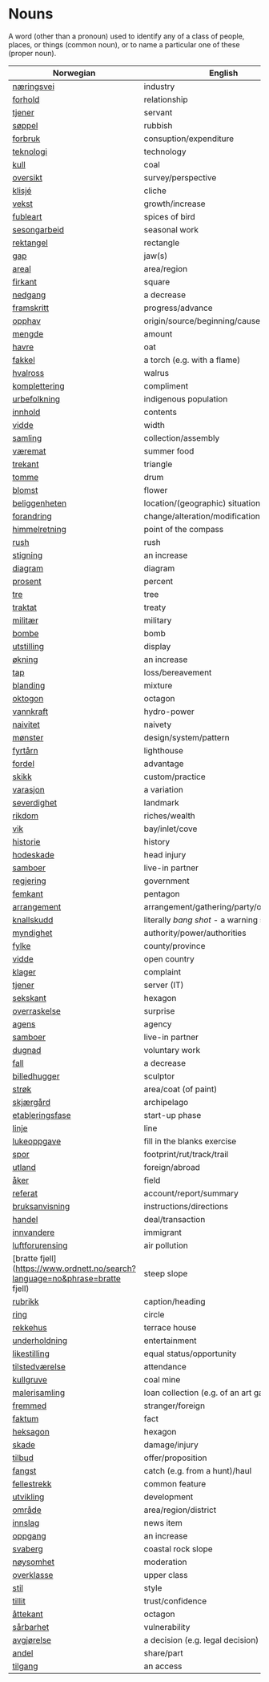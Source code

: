 # Nouns

A word (other than a pronoun) used to identify any of a class of people, places, or things (common noun), or to name a particular one of these (proper noun).

| Norwegian | English | Gender |
| --- | --- | --- |
| [næringsvei](https://www.ordnett.no/search?language=no&phrase=næringsvei) | industry | m |
| [forhold](https://www.ordnett.no/search?language=no&phrase=forhold) | relationship | i |
| [tjener](https://www.ordnett.no/search?language=no&phrase=tjener) | servant | m |
| [søppel](https://www.ordnett.no/search?language=no&phrase=søppel) | rubbish | i |
| [forbruk](https://www.ordnett.no/search?language=no&phrase=forbruk) | consuption/expenditure | i |
| [teknologi](https://www.ordnett.no/search?language=no&phrase=teknologi) | technology | m |
| [kull](https://www.ordnett.no/search?language=no&phrase=kull) | coal | i |
| [oversikt](https://www.ordnett.no/search?language=no&phrase=oversikt) | survey/perspective | m |
| [klisjé](https://www.ordnett.no/search?language=no&phrase=klisjé) | cliche | m |
| [vekst](https://www.ordnett.no/search?language=no&phrase=vekst) | growth/increase | m |
| [fubleart](https://www.ordnett.no/search?language=no&phrase=fubleart) | spices of bird | m/f |
| [sesongarbeid](https://www.ordnett.no/search?language=no&phrase=sesongarbeid) | seasonal work | i |
| [rektangel](https://www.ordnett.no/search?language=no&phrase=rektangel) | rectangle | i |
| [gap](https://www.ordnett.no/search?language=no&phrase=gap) | jaw(s) | m |
| [areal](https://www.ordnett.no/search?language=no&phrase=areal) | area/region | i |
| [firkant](https://www.ordnett.no/search?language=no&phrase=firkant) | square | m |
| [nedgang](https://www.ordnett.no/search?language=no&phrase=nedgang) | a decrease | m |
| [framskritt](https://www.ordnett.no/search?language=no&phrase=framskritt) | progress/advance | i |
| [opphav](https://www.ordnett.no/search?language=no&phrase=opphav) | origin/source/beginning/cause | i |
| [mengde](https://www.ordnett.no/search?language=no&phrase=mengde) | amount | m |
| [havre](https://www.ordnett.no/search?language=no&phrase=havre) | oat | m |
| [fakkel](https://www.ordnett.no/search?language=no&phrase=fakkel) | a torch (e.g. with a flame) | m |
| [hvalross](https://www.ordnett.no/search?language=no&phrase=hvalross) | walrus | m |
| [komplettering](https://www.ordnett.no/search?language=no&phrase=komplettering) | compliment | m |
| [urbefolkning](https://www.ordnett.no/search?language=no&phrase=urbefolkning) | indigenous population | m |
| [innhold](https://www.ordnett.no/search?language=no&phrase=innhold) | contents | i |
| [vidde](https://www.ordnett.no/search?language=no&phrase=vidde) | width | m/f |
| [samling](https://www.ordnett.no/search?language=no&phrase=samling) | collection/assembly | m |
| [væremat](https://www.ordnett.no/search?language=no&phrase=væremat) | summer food | m |
| [trekant](https://www.ordnett.no/search?language=no&phrase=trekant) | triangle | m |
| [tomme](https://www.ordnett.no/search?language=no&phrase=tomme) | drum | m |
| [blomst](https://www.ordnett.no/search?language=no&phrase=blomst) | flower | m |
| [beliggenheten](https://www.ordnett.no/search?language=no&phrase=beliggenheten) | location/(geographic) situation | m/f |
| [forandring](https://www.ordnett.no/search?language=no&phrase=forandring) | change/alteration/modification | m |
| [himmelretning](https://www.ordnett.no/search?language=no&phrase=himmelretning) | point of the compass | m |
| [rush](https://www.ordnett.no/search?language=no&phrase=rush) | rush | i |
| [stigning](https://www.ordnett.no/search?language=no&phrase=stigning) | an increase | m |
| [diagram](https://www.ordnett.no/search?language=no&phrase=diagram) | diagram | i |
| [prosent](https://www.ordnett.no/search?language=no&phrase=prosent) | percent | m |
| [tre](https://www.ordnett.no/search?language=no&phrase=tre) | tree | i |
| [traktat](https://www.ordnett.no/search?language=no&phrase=traktat) | treaty | m |
| [militær](https://www.ordnett.no/search?language=no&phrase=militær) | military | m |
| [bombe](https://www.ordnett.no/search?language=no&phrase=bombe) | bomb | m |
| [utstilling](https://www.ordnett.no/search?language=no&phrase=utstilling) | display | m |
| [økning](https://www.ordnett.no/search?language=no&phrase=økning) | an increase | m |
| [tap](https://www.ordnett.no/search?language=no&phrase=tap) | loss/bereavement | i |
| [blanding](https://www.ordnett.no/search?language=no&phrase=blanding) | mixture | m |
| [oktogon](https://www.ordnett.no/search?language=no&phrase=oktogon) | octagon | m |
| [vannkraft](https://www.ordnett.no/search?language=no&phrase=vannkraft) | hydro-power | m |
| [naivitet](https://www.ordnett.no/search?language=no&phrase=naivitet) | naivety | m |
| [mønster](https://www.ordnett.no/search?language=no&phrase=mønster) | design/system/pattern | i |
| [fyrtårn](https://www.ordnett.no/search?language=no&phrase=fyrtårn) | lighthouse | i |
| [fordel](https://www.ordnett.no/search?language=no&phrase=fordel) | advantage | m |
| [skikk](https://www.ordnett.no/search?language=no&phrase=skikk) | custom/practice | m |
| [varasjon](https://www.ordnett.no/search?language=no&phrase=varasjon) | a variation | m |
| [severdighet](https://www.ordnett.no/search?language=no&phrase=severdighet) | landmark | m |
| [rikdom](https://www.ordnett.no/search?language=no&phrase=rikdom) | riches/wealth | m |
| [vik](https://www.ordnett.no/search?language=no&phrase=vik) | bay/inlet/cove | m |
| [historie](https://www.ordnett.no/search?language=no&phrase=historie) | history | m/f |
| [hodeskade](https://www.ordnett.no/search?language=no&phrase=hodeskade) | head injury | m |
| [samboer](https://www.ordnett.no/search?language=no&phrase=samboer) | live-in partner | m |
| [regjering](https://www.ordnett.no/search?language=no&phrase=regjering) | government | m |
| [femkant](https://www.ordnett.no/search?language=no&phrase=femkant) | pentagon | m |
| [arrangement](https://www.ordnett.no/search?language=no&phrase=arrangement) | arrangement/gathering/party/organisation | i |
| [knallskudd](https://www.ordnett.no/search?language=no&phrase=knallskudd) | literally _bang shot_ - a warning shot gun | i |
| [myndighet](https://www.ordnett.no/search?language=no&phrase=myndighet) | authority/power/authorities | m |
| [fylke](https://www.ordnett.no/search?language=no&phrase=fylke) | county/province | i |
| [vidde](https://www.ordnett.no/search?language=no&phrase=vidde) | open country | m |
| [klager](https://www.ordnett.no/search?language=no&phrase=klager) | complaint | m |
| [tjener](https://www.ordnett.no/search?language=no&phrase=tjener) | server (IT) | m |
| [sekskant](https://www.ordnett.no/search?language=no&phrase=sekskant) | hexagon | m |
| [overraskelse](https://www.ordnett.no/search?language=no&phrase=overraskelse) | surprise | m |
| [agens](https://www.ordnett.no/search?language=no&phrase=agens) | agency | m |
| [samboer](https://www.ordnett.no/search?language=no&phrase=samboer) | live-in partner | m |
| [dugnad](https://www.ordnett.no/search?language=no&phrase=dugnad) | voluntary work | m |
| [fall](https://www.ordnett.no/search?language=no&phrase=fall) | a decrease | i |
| [billedhugger](https://www.ordnett.no/search?language=no&phrase=billedhugger) | sculptor | m |
| [strøk](https://www.ordnett.no/search?language=no&phrase=strøk) | area/coat (of paint) | i |
| [skjærgård](https://www.ordnett.no/search?language=no&phrase=skjærgård) | archipelago | m |
| [etableringsfase](https://www.ordnett.no/search?language=no&phrase=etableringsfase) | start-up phase | m |
| [linje](https://www.ordnett.no/search?language=no&phrase=linje) | line | m |
| [lukeoppgave](https://www.ordnett.no/search?language=no&phrase=lukeoppgave) | fill in the blanks exercise | m |
| [spor](https://www.ordnett.no/search?language=no&phrase=spor) | footprint/rut/track/trail | i |
| [utland](https://www.ordnett.no/search?language=no&phrase=utland) | foreign/abroad | m |
| [åker](https://www.ordnett.no/search?language=no&phrase=åker) | field | m |
| [referat](https://www.ordnett.no/search?language=no&phrase=referat) | account/report/summary | i |
| [bruksanvisning](https://www.ordnett.no/search?language=no&phrase=bruksanvisning) | instructions/directions | m |
| [handel](https://www.ordnett.no/search?language=no&phrase=handel) | deal/transaction | m |
| [innvandere](https://www.ordnett.no/search?language=no&phrase=innvandere) | immigrant | m |
| [luftforurensing](https://www.ordnett.no/search?language=no&phrase=luftforurensing) | air pollution | m |
| [bratte fjell](https://www.ordnett.no/search?language=no&phrase=bratte fjell) | steep slope | m |
| [rubrikk](https://www.ordnett.no/search?language=no&phrase=rubrikk) | caption/heading | m |
| [ring](https://www.ordnett.no/search?language=no&phrase=ring) | circle | m |
| [rekkehus](https://www.ordnett.no/search?language=no&phrase=rekkehus) | terrace house | i |
| [underholdning](https://www.ordnett.no/search?language=no&phrase=underholdning) | entertainment | m |
| [likestilling](https://www.ordnett.no/search?language=no&phrase=likestilling) | equal status/opportunity | m |
| [tilstedværelse](https://www.ordnett.no/search?language=no&phrase=tilstedværelse) | attendance | i |
| [kullgruve](https://www.ordnett.no/search?language=no&phrase=kullgruve) | coal mine | m |
| [malerisamling](https://www.ordnett.no/search?language=no&phrase=malerisamling) | loan collection (e.g. of an art gallery) | m |
| [fremmed](https://www.ordnett.no/search?language=no&phrase=fremmed) | stranger/foreign | m |
| [faktum](https://www.ordnett.no/search?language=no&phrase=faktum) | fact | i |
| [heksagon](https://www.ordnett.no/search?language=no&phrase=heksagon) | hexagon | m |
| [skade](https://www.ordnett.no/search?language=no&phrase=skade) | damage/injury | m |
| [tilbud](https://www.ordnett.no/search?language=no&phrase=tilbud) | offer/proposition | i |
| [fangst](https://www.ordnett.no/search?language=no&phrase=fangst) | catch (e.g. from a hunt)/haul | m |
| [fellestrekk](https://www.ordnett.no/search?language=no&phrase=fellestrekk) | common feature | i |
| [utvikling](https://www.ordnett.no/search?language=no&phrase=utvikling) | development | m |
| [område](https://www.ordnett.no/search?language=no&phrase=område) | area/region/district | i |
| [innslag](https://www.ordnett.no/search?language=no&phrase=innslag) | news item | i |
| [oppgang](https://www.ordnett.no/search?language=no&phrase=oppgang) | an increase | m |
| [svaberg](https://www.ordnett.no/search?language=no&phrase=svaberg) | coastal rock slope | i |
| [nøysomhet](https://www.ordnett.no/search?language=no&phrase=nøysomhet) | moderation | m |
| [overklasse](https://www.ordnett.no/search?language=no&phrase=overklasse) | upper class | m |
| [stil](https://www.ordnett.no/search?language=no&phrase=stil) | style | m |
| [tillit](https://www.ordnett.no/search?language=no&phrase=tillit) | trust/confidence | m |
| [åttekant](https://www.ordnett.no/search?language=no&phrase=åttekant) | octagon | m |
| [sårbarhet](https://www.ordnett.no/search?language=no&phrase=sårbarhet) | vulnerability | m |
| [avgjørelse](https://www.ordnett.no/search?language=no&phrase=avgjørelse) | a decision (e.g. legal decision) | m |
| [andel](https://www.ordnett.no/search?language=no&phrase=andel) | share/part | m |
| [tilgang](https://www.ordnett.no/search?language=no&phrase=tilgang) | an access | i |

